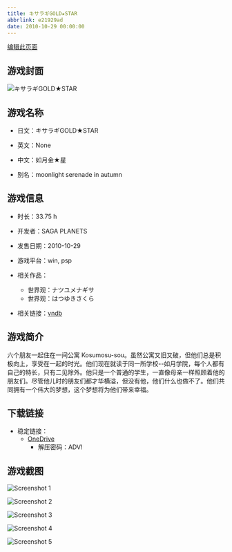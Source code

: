 ```yaml
---
title: キサラギGOLD★STAR
abbrlink: e21929ad
date: 2010-10-29 00:00:00
---
```

[编辑此页面](https://github.com/ACG-3/ADV3-source/blob/main/source/_posts/games/%E3%82%AD%E3%82%B5%E3%83%A9%E3%82%AEGOLD%E2%98%85STAR.md)

## 游戏封面

![キサラギGOLD★STAR](https://pan.timero.xyz/d/onedrive/img_lib_001/%E3%82%AD%E3%82%B5%E3%83%A9%E3%82%AEGOLD%E2%98%85STAR_cover.avif)


## 游戏名称

- 日文：キサラギGOLD★STAR
- 英文：None
- 中文：如月金★星

- 别名：moonlight serenade in autumn


## 游戏信息

- 时长：33.75 h
- 开发者：SAGA PLANETS
- 发售日期：2010-10-29
- 游戏平台：win, psp
- 相关作品：
   - 世界观：ナツユメナギサ
   - 世界观：はつゆきさくら

- 相关链接：[vndb](https://vndb.org/v4851)


## 游戏简介

六个朋友一起住在一间公寓 Kosumosu-sou。虽然公寓又旧又破，但他们总是积极向上，享受在一起的时光。他们现在就读于同一所学校--如月学院，每个人都有自己的特长，只有二见除外。他只是一个普通的学生，一直像母亲一样照顾着他的朋友们。尽管他儿时的朋友们都才华横溢，但没有他，他们什么也做不了。他们共同拥有一个伟大的梦想，这个梦想将为他们带来幸福。




## 下载链接

- 稳定链接：
    - [OneDrive](https://pan.timero.xyz/onedrive/adv_lib_001/%E3%82%AD%E3%82%B5%E3%83%A9%E3%82%AEGOLD%E2%98%85STAR)
        - 解压密码：ADV!



## 游戏截图


![Screenshot 1](https://pan.timero.xyz/d/onedrive/img_lib_001/%E3%82%AD%E3%82%B5%E3%83%A9%E3%82%AEGOLD%E2%98%85STAR_Screenshot_1.avif)

![Screenshot 2](https://pan.timero.xyz/d/onedrive/img_lib_001/%E3%82%AD%E3%82%B5%E3%83%A9%E3%82%AEGOLD%E2%98%85STAR_Screenshot_2.avif)

![Screenshot 3](https://pan.timero.xyz/d/onedrive/img_lib_001/%E3%82%AD%E3%82%B5%E3%83%A9%E3%82%AEGOLD%E2%98%85STAR_Screenshot_3.avif)

![Screenshot 4](https://pan.timero.xyz/d/onedrive/img_lib_001/%E3%82%AD%E3%82%B5%E3%83%A9%E3%82%AEGOLD%E2%98%85STAR_Screenshot_4.avif)

![Screenshot 5](https://pan.timero.xyz/d/onedrive/img_lib_001/%E3%82%AD%E3%82%B5%E3%83%A9%E3%82%AEGOLD%E2%98%85STAR_Screenshot_5.avif)

